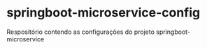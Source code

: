 # springboot-microservice-config

Respositório contendo as configurações do projeto springboot-microservice
